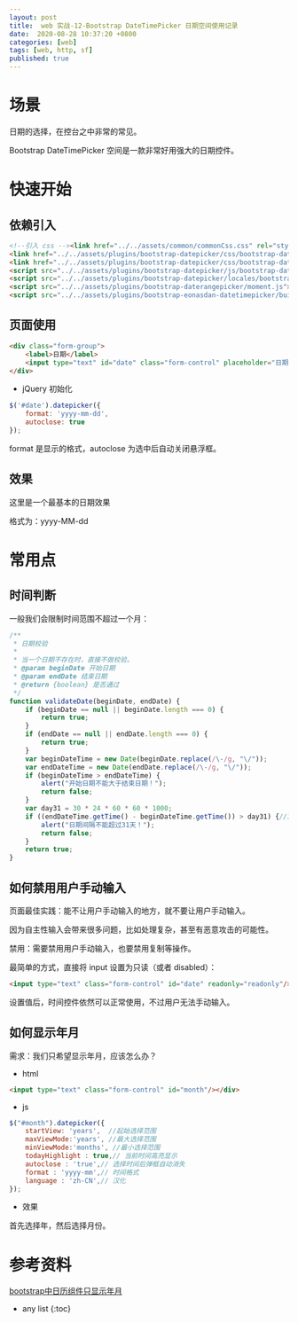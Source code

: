 ```yaml
---
layout: post
title:  web 实战-12-Bootstrap DateTimePicker 日期空间使用记录
date:  2020-08-28 10:37:20 +0800
categories: [web]
tags: [web, http, sf]
published: true
---
```


# 场景

日期的选择，在控台之中非常的常见。

Bootstrap DateTimePicker 空间是一款非常好用强大的日期控件。

# 快速开始

## 依赖引入

```html
<!--引入 css --><link href="../../assets/common/commonCss.css" rel="stylesheet" />
<link href="../../assets/plugins/bootstrap-datepicker/css/bootstrap-datepicker.css" rel="stylesheet" />
<link href="../../assets/plugins/bootstrap-datepicker/css/bootstrap-datepicker3.css" rel="stylesheet" /><!--  引入js-->
<script src="../../assets/plugins/bootstrap-datepicker/js/bootstrap-datepicker.js"></script>	
<script src="../../assets/plugins/bootstrap-datepicker/locales/bootstrap-datepicker.zh-CN.js"></script>	
<script src="../../assets/plugins/bootstrap-daterangepicker/moment.js"></script>	
<script src="../../assets/plugins/bootstrap-eonasdan-datetimepicker/build/js/bootstrap-datetimepicker.min.js"></script>
```

## 页面使用

```html
<div class="form-group">
    <label>日期</label>
    <input type="text" id="date" class="form-control" placeholder="日期" >
</div>
```

- jQuery 初始化

```js
$('#date').datepicker({
    format: 'yyyy-mm-dd',
    autoclose: true
});
```

format 是显示的格式，autoclose 为选中后自动关闭悬浮框。

## 效果

这里是一个最基本的日期效果

格式为：yyyy-MM-dd

# 常用点

## 时间判断

一般我们会限制时间范围不超过一个月：

```js
/**
 * 日期校验
 *
 * 当一个日期不存在时，直接不做校验。
 * @param beginDate 开始日期
 * @param endDate 结束日期
 * @return {boolean} 是否通过
 */
function validateDate(beginDate, endDate) {
    if (beginDate == null || beginDate.length === 0) {
        return true;
    }
    if (endDate == null || endDate.length === 0) {
        return true;
    }
    var beginDateTime = new Date(beginDate.replace(/\-/g, "\/"));
    var endDateTime = new Date(endDate.replace(/\-/g, "\/"));
    if (beginDateTime > endDateTime) {
        alert("开始日期不能大于结束日期！");
        return false;
    }
    var day31 = 30 * 24 * 60 * 60 * 1000;
    if ((endDateTime.getTime() - beginDateTime.getTime()) > day31) {//1~31 其实是31天，所有日期的区间30天就相当于间隔31天
        alert("日期间隔不能超过31天！");
        return false;
    }
    return true;
}
```

## 如何禁用用户手动输入

页面最佳实践：能不让用户手动输入的地方，就不要让用户手动输入。

因为自主性输入会带来很多问题，比如处理复杂，甚至有恶意攻击的可能性。

禁用：需要禁用用户手动输入，也要禁用复制等操作。

最简单的方式，直接将 input 设置为只读（或者 disabled）：

```html
<input type="text" class="form-control" id="date" readonly="readonly"/></div>
```

设置值后，时间控件依然可以正常使用，不过用户无法手动输入。

## 如何显示年月

需求：我们只希望显示年月，应该怎么办？

- html

```html
<input type="text" class="form-control" id="month"/></div>
```

- js

```js
$("#month").datepicker({
    startView: 'years',  //起始选择范围
    maxViewMode:'years', //最大选择范围
    minViewMode:'months', //最小选择范围
    todayHighlight : true,// 当前时间高亮显示
    autoclose : 'true',// 选择时间后弹框自动消失
    format : 'yyyy-mm',// 时间格式
    language : 'zh-CN',// 汉化
});
```

- 效果

首先选择年，然后选择月份。

# 参考资料

[bootstrap中日历组件只显示年月](https://www.cnblogs.com/kevinZhu/p/7600372.html)

* any list
{:toc}